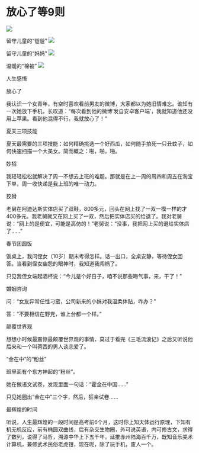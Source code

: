 # 放心了等9则

![](http://www.yilinzazhi.com/images/yili/yili201314/yili20131429-1-l.jpg)

留守儿童的“爸爸” ![](http://www.yilinzazhi.com/images/yili/yili201314/yili20131429-2-l.jpg)

留守儿童的“妈妈” ![](http://www.yilinzazhi.com/images/yili/yili201314/yili20131429-3-l.jpg)

温暖的“棉被” ![](http://www.yilinzazhi.com/images/yili/yili201314/yili20131429-4-l.jpg)

人生感悟 

放心了 

我认识一个女青年，有空时喜欢看前男友的微博，大家都以为她旧情难忘。谁知有一次她放下手机，长叹道：“每次看到他的微博‘发自安卓客户端’，我就知道他还没用上苹果。看到他混得不行，我就放心了！” 

夏天三项技能 

夏天最需要的三项技能：如何精确挑选一个好西瓜，如何随手拍死一只丑蚊子，如何快速扫描一个大美女。简而概之：啪，啪，啪。 

妙招 

我轻轻松松就解决了周一不想去上班的难题。那就是在上一周的周四和周五在淘宝下单，周一收快递是我上班的唯一动力。 

狡猾 

老舅在阿迪达斯实体店买了双鞋，800多元，回头在网上找了一双一模一样的才400多元。我老舅就又在网上买了一双，然后把实体店买的给退了。我对老舅说：“网上的是便宜，可能是高仿的！”老舅说：“没事，我把网上买的退给实体店了……” 

春节团圆饭 

饭桌上，我问侄女（10岁）期末考得怎样。话一出口，全桌安静，等待侄女回答。当看到侄女幽怨的眼神时，我知道我闯祸了。 

只见我侄女端起酒杯说：“今儿是个好日子，咱不说那些晦气事，来，干了！” 

婚姻咨询 

问：“女友异常任性刁蛮，公司新来的小妹对我温柔体贴，咋办？” 

答：“不要相信在野党，谁上台都一个样。” 

颠覆世界观 

想想小时候最震惊最颠覆世界观的事情，莫过于看完《三毛流浪记》之后又听说他后来和一个叫荷西的男人谈恋爱了。 

“金在中”的“粉丝” 

班里面有个东方神起的“粉丝”。 

她在做语文试卷，发现里面一句话：“霍金在中国……” 

只见她圈出“金在中”三个字，然后，狂亲试卷…… 

最辉煌的时间 

听说，人生最辉煌的一段时间是高考前6个月，这时你上知天体运行原理，下知有机无机反应，前有椭圆双曲线，后有杂交生物圈，外可说英语，内可修古文，求得了数列，说得了马哲，溯源中华上下五千年，延推赤州陆海百千万，既知音乐美术计算机，兼修武术民俗老虎钳，现在呢，除了玩手机，废人一个。